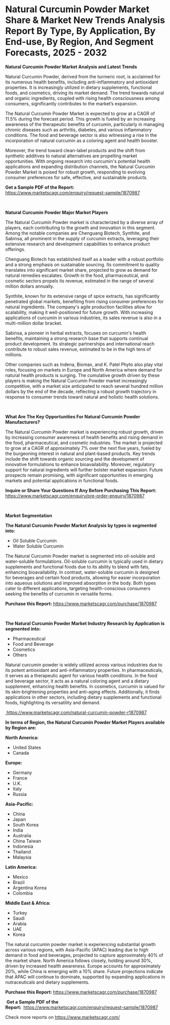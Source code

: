 <p><h1>Natural Curcumin Powder Market Share & Market New Trends Analysis Report By Type, By Application, By End-use, By Region, And Segment Forecasts, 2025 - 2032</h1></p><p><strong>Natural Curcumin Powder Market Analysis and Latest Trends</strong></p>
<p><p>Natural Curcumin Powder, derived from the turmeric root, is acclaimed for its numerous health benefits, including anti-inflammatory and antioxidant properties. It is increasingly utilized in dietary supplements, functional foods, and cosmetics, driving its market demand. The trend towards natural and organic ingredients, coupled with rising health consciousness among consumers, significantly contributes to the market’s expansion.</p><p>The Natural Curcumin Powder Market is expected to grow at a CAGR of 11.5% during the forecast period. This growth is fueled by an increasing awareness of the therapeutic benefits of curcumin, particularly in managing chronic diseases such as arthritis, diabetes, and various inflammatory conditions. The food and beverage sector is also witnessing a rise in the incorporation of natural curcumin as a coloring agent and health booster.</p><p>Moreover, the trend toward clean-label products and the shift from synthetic additives to natural alternatives are propelling market opportunities. With ongoing research into curcumin's potential health applications and expanding distribution channels, the Natural Curcumin Powder Market is poised for robust growth, responding to evolving consumer preferences for safe, effective, and sustainable products.</p></p>
<p><strong>Get a Sample PDF of the Report:&nbsp;</strong> <a href="https://www.marketscagr.com/enquiry/request-sample/1870987?utm_campaign=2959&utm_medium=2&utm_source=Github&utm_content=ia&utm_term=03042025&utm_id=natural-curcumin-powder">https://www.marketscagr.com/enquiry/request-sample/1870987</a></p>
<p>&nbsp;</p>
<p><strong>Natural Curcumin Powder Major Market Players</strong></p>
<p><p>The Natural Curcumin Powder market is characterized by a diverse array of players, each contributing to the growth and innovation in this segment. Among the notable companies are Chenguang Biotech, Synthite, and Sabinsa, all prominent in the supply of curcumin extracts, leveraging their extensive research and development capabilities to enhance product offerings. </p><p>Chenguang Biotech has established itself as a leader with a robust portfolio and a strong emphasis on sustainable sourcing. Its commitment to quality translates into significant market share, projected to grow as demand for natural remedies escalates. Growth in the food, pharmaceutical, and cosmetic sectors propels its revenue, estimated in the range of several million dollars annually.</p><p>Synthite, known for its extensive range of spice extracts, has significantly penetrated global markets, benefiting from rising consumer preferences for natural ingredients. The company's agile production facilities allow for scalability, making it well-positioned for future growth. With increasing applications of curcumin in various industries, its sales revenue is also in a multi-million dollar bracket.</p><p>Sabinsa, a pioneer in herbal extracts, focuses on curcumin's health benefits, maintaining a strong research base that supports continual product development. Its strategic partnerships and international reach contribute to robust sales revenue, estimated to be in the high tens of millions. </p><p>Other companies such as Indena, Biomax, and K. Patel Phyto also play vital roles, focusing on markets in Europe and North America where demand for natural health products is surging. The cumulative growth driven by these players is making the Natural Curcumin Powder market increasingly competitive, with a market size anticipated to reach several hundred million dollars by the end of the decade, reflecting a robust growth trajectory in response to consumer trends toward natural and holistic health solutions.</p></p>
<p>&nbsp;</p>
<p><strong>What Are The Key Opportunities For Natural Curcumin Powder Manufacturers?</strong></p>
<p><p>The Natural Curcumin Powder market is experiencing robust growth, driven by increasing consumer awareness of health benefits and rising demand in the food, pharmaceutical, and cosmetic industries. The market is projected to grow at a CAGR of approximately 7% over the next five years, fueled by the burgeoning interest in natural and plant-based products. Key trends include the shift towards organic sourcing and the development of innovative formulations to enhance bioavailability. Moreover, regulatory support for natural ingredients will further bolster market expansion. Future prospects remain promising, with significant opportunities in emerging markets and potential applications in functional foods.</p></p>
<p><strong>Inquire or Share Your Questions If Any Before Purchasing This Report:</strong> <a href="https://www.marketscagr.com/enquiry/pre-order-enquiry/1870987?utm_campaign=2959&utm_medium=2&utm_source=Github&utm_content=ia&utm_term=03042025&utm_id=natural-curcumin-powder">https://www.marketscagr.com/enquiry/pre-order-enquiry/1870987</a></p>
<p>&nbsp;</p>
<p><strong>Market Segmentation</strong></p>
<p><strong>The Natural Curcumin Powder Market Analysis by types is segmented into:</strong></p>
<p><ul><li>Oil Soluble Curcumin</li><li>Water Soluble Curcumin</li></ul></p>
<p><p>The Natural Curcumin Powder market is segmented into oil-soluble and water-soluble formulations. Oil-soluble curcumin is typically used in dietary supplements and functional foods due to its ability to blend with fats, enhancing bioavailability. In contrast, water-soluble curcumin is designed for beverages and certain food products, allowing for easier incorporation into aqueous solutions and improved absorption in the body. Both types cater to different applications, targeting health-conscious consumers seeking the benefits of curcumin in versatile forms.</p></p>
<p><strong>Purchase this Report:&nbsp;</strong><a href="https://www.marketscagr.com/purchase/1870987?utm_campaign=2959&utm_medium=2&utm_source=Github&utm_content=ia&utm_term=03042025&utm_id=natural-curcumin-powder">https://www.marketscagr.com/purchase/1870987</a></p>
<p>&nbsp;</p>
<p><strong>The Natural Curcumin Powder Market Industry Research by Application is segmented into:</strong></p>
<p><ul><li>Pharmaceutical</li><li>Food and Beverage</li><li>Cosmetics</li><li>Others</li></ul></p>
<p><p>Natural curcumin powder is widely utilized across various industries due to its potent antioxidant and anti-inflammatory properties. In pharmaceuticals, it serves as a therapeutic agent for various health conditions. In the food and beverage sector, it acts as a natural coloring agent and a dietary supplement, enhancing health benefits. In cosmetics, curcumin is valued for its skin-brightening properties and anti-aging effects. Additionally, it finds applications in other sectors, including dietary supplements and functional foods, highlighting its versatility and demand.</p></p>
<p><a href="https://www.marketscagr.com/natural-curcumin-powder-r1870987?utm_campaign=2959&utm_medium=2&utm_source=Github&utm_content=ia&utm_term=03042025&utm_id=natural-curcumin-powder">&nbsp;https://www.marketscagr.com/natural-curcumin-powder-r1870987</a></p>
<p><strong>In terms of Region, the Natural Curcumin Powder Market Players available by Region are:</strong></p>
<p>
    <p> <strong> North America: </strong>
        <ul>
            <li>United States</li>
            <li>Canada</li>
        </ul>
        </p> 
    <p> <strong> Europe: </strong>
        <ul>
            <li>Germany</li>
            <li>France</li>
            <li>U.K.</li>
            <li>Italy</li>
            <li>Russia</li>
        </ul>
        </p> 
    <p> <strong> Asia-Pacific: </strong>
        <ul>
            <li>China</li>
            <li>Japan</li>
            <li>South Korea</li>
            <li>India</li>
            <li>Australia</li>
            <li>China Taiwan</li>
            <li>Indonesia</li>
            <li>Thailand</li>
            <li>Malaysia</li>
        </ul>
        </p> 
    <p> <strong> Latin America: </strong>
        <ul>
            <li>Mexico</li>
            <li>Brazil</li>
            <li>Argentina Korea</li>
            <li>Colombia</li>
        </ul>
        </p> 
    <p> <strong> Middle East & Africa: </strong>
        <ul>
            <li>Turkey</li>
            <li>Saudi</li>
            <li>Arabia</li>
            <li>UAE</li>
            <li>Korea</li>
        </ul>
    </p>
    </p>
<p><p>The natural curcumin powder market is experiencing substantial growth across various regions, with Asia-Pacific (APAC) leading due to high demand in food and beverages, projected to capture approximately 40% of the market share. North America follows closely, holding around 30%, driven by increased health awareness. Europe accounts for approximately 20%, while China is emerging with a 10% share. Future projections indicate that APAC will continue to dominate, supported by expanding applications in nutraceuticals and dietary supplements.</p></p>
<p><strong>Purchase this Report: </strong><a href="https://www.marketscagr.com/purchase/1870987?utm_campaign=2959&utm_medium=2&utm_source=Github&utm_content=ia&utm_term=03042025&utm_id=natural-curcumin-powder">https://www.marketscagr.com/purchase/1870987</a></p>
<p>&nbsp;<strong>Get a Sample PDF of the Report:&nbsp;&nbsp;</strong><a href="https://www.marketscagr.com/enquiry/request-sample/1870987?utm_campaign=2959&utm_medium=2&utm_source=Github&utm_content=ia&utm_term=03042025&utm_id=natural-curcumin-powder">https://www.marketscagr.com/enquiry/request-sample/1870987</a></p>
<p><strong></strong></p>
<p>Check more reports on <a href="https://www.marketscagr.com/?utm_campaign=2959&utm_medium=2&utm_source=Github&utm_content=ia&utm_term=03042025&utm_id=natural-curcumin-powder">https://www.marketscagr.com/</a></p>
